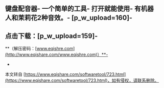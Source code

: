 **键盘配音器**-
一个简单的工具-
打开就能使用-
有机器人和茉莉花2种音效。-
\[p\_w\_upload=160\]-
-
点击下载：\[p\_w\_upload=159\]-
-
**（解压密码：[www.eqishre.com](http://www.eqishare.com/www.eqishre.com)）**-

-

本文转自 [https://www.eqishare.com/softwaretool/723.html](https://www.eqishare.com/softwaretool/723.html)，如有侵权，请联系删除。